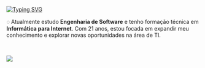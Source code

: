 <a href="https://git.io/typing-svg"><img src="https://readme-typing-svg.herokuapp.com?font=Mukta&size=40&pause=1000&color=2FF304&random=false&width=700&height=70&lines=Ol%C3%A1%2C+sou+Rebeca!+;%C3%89+muito+bom+te+ter+aqui+%3A)" alt="Typing SVG" /></a>

<p>
        ◌ Atualmente estudo <b>Engenharia de Software</b> e tenho formação técnica em <b>Informática para Internet</b>. Com 21 anos, estou focada em expandir meu conhecimento e explorar novas oportunidades na área de TI.
</p>
<br>

<p align="start">
  <a href="https://skillicons.dev">
    <img src="https://skillicons.dev/icons?i=js,html,css,nodejs,webflow,git,mysql,py" />
  </a>
</p>






         

          

          
          
          
          
